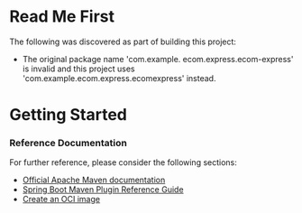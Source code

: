 # Read Me First
The following was discovered as part of building this project:

* The original package name 'com.example. ecom.express.ecom-express' is invalid and this project uses 'com.example.ecom.express.ecomexpress' instead.

# Getting Started

### Reference Documentation
For further reference, please consider the following sections:

* [Official Apache Maven documentation](https://maven.apache.org/guides/index.html)
* [Spring Boot Maven Plugin Reference Guide](https://docs.spring.io/spring-boot/docs/3.2.3/maven-plugin/reference/html/)
* [Create an OCI image](https://docs.spring.io/spring-boot/docs/3.2.3/maven-plugin/reference/html/#build-image)

